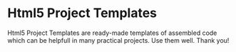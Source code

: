 # Html5 Project Templates

Html5 Project Templates are ready-made templates of assembled code which can be helpfull in many practical projects. Use them well. Thank you!
